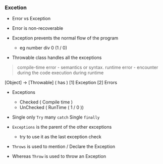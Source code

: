 ### Excetion
- Error vs Exception
- Error is non-recoverable
- Exception prevents the normal flow of the program
    - eg number div 0 (1 / 0)

- Throwable class handles all the exceptions
 
>   compile-time error - semantics or syntax. 
>   runtime error - encounter during the code execution during runtime

[Object] -> [Throwable] ( has ) [1] Exception
[2] Errors

- Exceptions
    - Checked ( Compile time )
    - UnChecked ( RunTime ( 1 / 0 ))


- Single only ```Try``` many ```catch``` Single ```finally```
- ```Exceptions``` is the parent of the other exceptions
    - try to use it as the last exception check
- ```Throws``` is used to mention / Declare the Exception
- Whereas ```Throw``` is used to throw an Exception